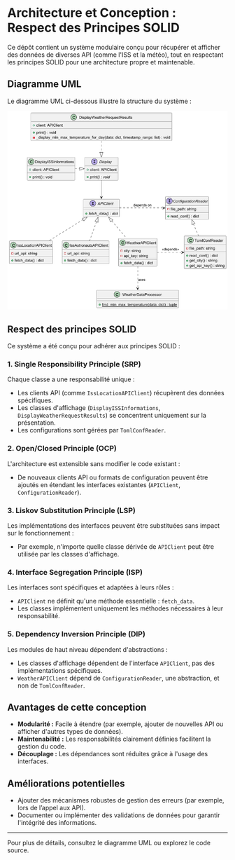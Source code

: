 # **Architecture et Conception : Respect des Principes SOLID**

Ce dépôt contient un système modulaire conçu pour récupérer et afficher des données de diverses API (comme l'ISS et la météo), tout en respectant les principes SOLID pour une architecture propre et maintenable.

## **Diagramme UML**

Le diagramme UML ci-dessous illustre la structure du système :

![class](https://raw.githubusercontent.com/JneiraS/API_Exercices/refs/heads/master/docs/ClassUML.png)

## **Respect des principes SOLID**

Ce système a été conçu pour adhérer aux principes SOLID :

### 1. **Single Responsibility Principle (SRP)**
Chaque classe a une responsabilité unique :
- Les clients API (comme `IssLocationAPIClient`) récupèrent des données spécifiques.
- Les classes d'affichage (`DisplayISSInformations`, `DisplayWeatherRequestResults`) se concentrent uniquement sur la présentation.
- Les configurations sont gérées par `TomlConfReader`.

### 2. **Open/Closed Principle (OCP)**
L'architecture est extensible sans modifier le code existant :
- De nouveaux clients API ou formats de configuration peuvent être ajoutés en étendant les interfaces existantes (`APIClient`, `ConfigurationReader`).

### 3. **Liskov Substitution Principle (LSP)**
Les implémentations des interfaces peuvent être substituées sans impact sur le fonctionnement :
- Par exemple, n'importe quelle classe dérivée de `APIClient` peut être utilisée par les classes d'affichage.

### 4. **Interface Segregation Principle (ISP)**
Les interfaces sont spécifiques et adaptées à leurs rôles :
- `APIClient` ne définit qu'une méthode essentielle : `fetch_data`.
- Les classes implémentent uniquement les méthodes nécessaires à leur responsabilité.

### 5. **Dependency Inversion Principle (DIP)**
Les modules de haut niveau dépendent d'abstractions :
- Les classes d'affichage dépendent de l'interface `APIClient`, pas des implémentations spécifiques.
- `WeatherAPIClient` dépend de `ConfigurationReader`, une abstraction, et non de `TomlConfReader`.

## **Avantages de cette conception**
- **Modularité :** Facile à étendre (par exemple, ajouter de nouvelles API ou afficher d'autres types de données).
- **Maintenabilité :** Les responsabilités clairement définies facilitent la gestion du code.
- **Découplage :** Les dépendances sont réduites grâce à l'usage des interfaces.

## **Améliorations potentielles**
- Ajouter des mécanismes robustes de gestion des erreurs (par exemple, lors de l’appel aux API).
- Documenter ou implémenter des validations de données pour garantir l'intégrité des informations.

---

Pour plus de détails, consultez le diagramme UML ou explorez le code source.

